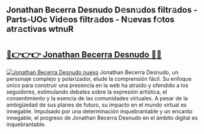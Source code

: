 ## Jonathan Becerra Desnudo D𝚎sn𝚞dos filtr𝚊dos - Parts-UOc Vid𝚎os filtr𝚊dos - N𝚞evas f𝚘tos atr𝚊ctivas wtnuR

# <h2><a href="http://mbdwwmw.tromn.icu/?c=Jonathan+Becerra+Desnudo">🔗👉👉👉 Jonathan Becerra Desnudo 🔗🔗</a></h2>

[![Jonathan Becerra Desnudo nuevo](https://i.imgur.com/pEAQMta.gif)](http://mbdwwmw.tromn.icu/?c=Jonathan+Becerra+Desnudo)
Jonathan Becerra Desnudo, un personaje complejo y polarizador, elude la comprensión fácil. Su enfoque único para construir una presencia en la web ha atraído y ofendido a los seguidores, estimulando debates sobre la expresión artística, el consentimiento y la esencia de las comunidades virtuales. A pesar de la ambigüedad de sus planes de futuro, su impacto en el mundo virtual es innegable. Impulsado por una determinación inquebrantable y un encanto innegable, el progreso de Jonathan Becerra Desnudo en el ámbito digital es inquebrantable.
